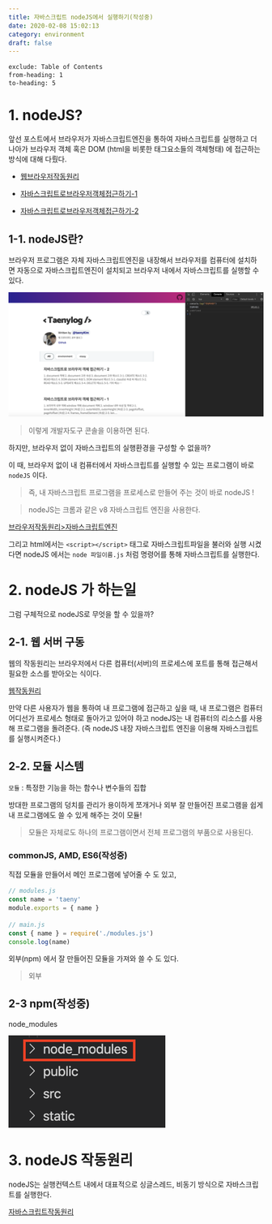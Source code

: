 ```yaml
---
title: 자바스크립트 nodeJS에서 실행하기(작성중)
date: 2020-02-08 15:02:13
category: environment
draft: false
---
```


```toc
exclude: Table of Contents
from-heading: 1
to-heading: 5
```

# 1. nodeJS?

앞선 포스트에서 브라우저가 자바스크립트엔진을 통하여 자바스크립트를 실행하고 더나아가 브라우저 객체 혹은 DOM (html을 비롯한 태그요소들의 객체형태) 에 접근하는 방식에 대해 다뤘다.

- [웹브라우저작동원리](https://taeny.dev/environment/environment1_%EC%9B%B9%EB%B8%8C%EB%9D%BC%EC%9A%B0%EC%A0%80%EC%9E%91%EB%8F%99%EC%9B%90%EB%A6%AC/)

- [자바스크립트로브라우저객체접근하기-1](https://taeny.dev/environment/environment3_%EC%9E%90%EB%B0%94%EC%8A%A4%ED%81%AC%EB%A6%BD%ED%8A%B8%EB%A1%9C%EB%B8%8C%EB%9D%BC%EC%9A%B0%EC%A0%80%EA%B0%9D%EC%B2%B4%EC%A0%91%EA%B7%BC%ED%95%98%EA%B8%B01/)

- [자바스크립트로브라우저객체접근하기-2](https://taeny.dev/environment/environment4_%EC%9E%90%EB%B0%94%EC%8A%A4%ED%81%AC%EB%A6%BD%ED%8A%B8%EB%A1%9C%EB%B8%8C%EB%9D%BC%EC%9A%B0%EC%A0%80%EA%B0%9D%EC%B2%B4%EC%A0%91%EA%B7%BC%ED%95%98%EA%B8%B02/)

## 1-1. nodeJS란?

브라우저 프로그램은 자체 자바스크립트엔진을 내장해서 브라우저를 컴퓨터에 설치하면 자동으로 자바스크립트엔진이 설치되고 브라우저 내에서 자바스크립트를 실행할 수 있다.

![](./images/console.png)

> 이렇게 개발자도구 콘솔을 이용하면 된다.

하지만, 브라우저 없이 자바스크립트의 실행환경을 구성할 수 없을까?

이 때, 브라우저 없이 내 컴퓨터에서 자바스크립트를 실행할 수 있는 프로그램이 바로 `nodeJS` 이다.

> 즉, 내 자바스크립트 프로그램을 프로세스로 만들어 주는 것이 바로 nodeJS !

> nodeJS는 크롬과 같은 v8 자바스크립트 엔진을 사용한다.

[브라우저작동원리>자바스크립트엔진](https://taeny.dev/environment/environment1_%EC%9B%B9%EB%B8%8C%EB%9D%BC%EC%9A%B0%EC%A0%80%EC%9E%91%EB%8F%99%EC%9B%90%EB%A6%AC/#2-2-%EC%9E%90%EB%B0%94%EC%8A%A4%ED%81%AC%EB%A6%BD%ED%8A%B8%EC%97%94%EC%A7%84)

그리고 html에서는 `<script></script>` 태그로 자바스크립트파일을 불러와 실행 시켰다면 nodeJS 에서는 `node 파일이름.js` 처럼 명령어를 통해 자바스크립트를 실행한다.

# 2. nodeJS 가 하는일

그럼 구체적으로 nodeJS로 무엇을 할 수 있을까?

## 2-1. 웹 서버 구동

웹의 작동원리는 브라우저에서 다른 컴퓨터(서버)의 프로세스에 포트를 통해 접근해서 필요한 소스를 받아오는 식이다.

[웹작동원리](https://taeny.dev/environment/environment1_%EC%9B%B9%EB%B8%8C%EB%9D%BC%EC%9A%B0%EC%A0%80%EC%9E%91%EB%8F%99%EC%9B%90%EB%A6%AC/#1-%EC%9B%B9-%EC%9E%91%EB%8F%99%EC%9B%90%EB%A6%AC)

만약 다른 사용자가 웹을 통하여 내 프로그램에 접근하고 싶을 때, 내 프로그램은 컴퓨터 어디선가 프로세스 형태로 돌아가고 있어야 하고 nodeJS는 내 컴퓨터의 리소스를 사용해 프로그램을 돌려준다. (즉 nodeJS 내장 자바스크립트 엔진을 이용해 자바스크립트를 실행시켜준다.)

## 2-2. 모듈 시스템

`모듈` : 특정한 기능을 하는 함수나 변수들의 집합

방대한 프로그램의 덩치를 관리가 용이하게 쪼개거나 외부 잘 만들어진 프로그램을 쉽게 내 프로그램에도 쓸 수 있게 해주는 것이 모듈!

> 모듈은 자체로도 하나의 프로그램이면서 전체 프로그램의 부품으로 사용된다.

### commonJS, AMD, ES6(작성중)

직접 모듈을 만들어서 메인 프로그램에 넣어줄 수 도 있고,

```javascript
// modules.js
const name = 'taeny'
module.exports = { name }

// main.js
const { name } = require('./modules.js')
console.log(name)
```

외부(npm) 에서 잘 만들어진 모듈을 가져와 쓸 수 도 있다.

> 외부

## 2-3 npm(작성중)

node_modules

![](./images/nodemodules.png)

# 3. nodeJS 작동원리

nodeJS는 실행컨텍스트 내에서 대표적으로 싱글스레드, 비동기 방식으로 자바스크립트를 실행한다.

[자바스크립트작동원리](http://localhost:8000/environment/environment2_%EC%9E%90%EB%B0%94%EC%8A%A4%ED%81%AC%EB%A6%BD%ED%8A%B8%EC%9E%91%EB%8F%99%EC%9B%90%EB%A6%AC/)
